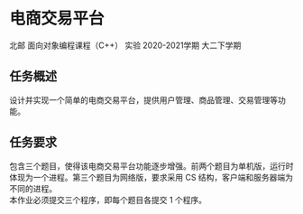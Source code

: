 # 电商交易平台
北邮 面向对象编程课程（C++） 实验 2020-2021学期 大二下学期
## 任务概述
设计并实现一个简单的电商交易平台，提供用户管理、商品管理、交易管理等功能。
## 任务要求
包含三个题目，使得该电商交易平台功能逐步增强。前两个题目为单机版，运行时体现为一个进程。第三个题目为网络版，要求采用 CS 结构，客户端和服务器端为不同的进程。  
本作业必须提交三个程序，即每个题目各提交 1 个程序。
